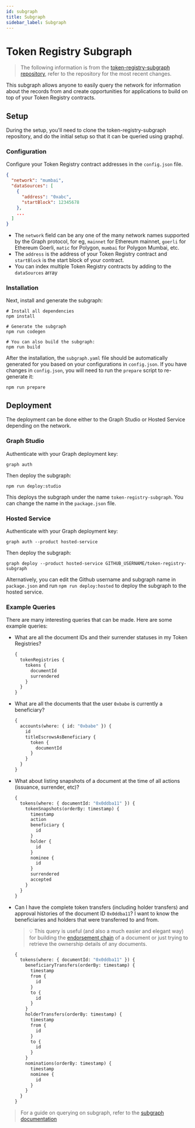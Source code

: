 ```yaml
---
id: subgraph
title: Subgraph
sidebar_label: Subgraph
---
```


# Token Registry Subgraph

> The following information is from the [token-registry-subgraph repository](https://github.com/TradeTrust/token-registry-subgraph), refer to the repository for the most recent changes.

This subgraph allows anyone to easily query the network for information about the records from and create opportunities for applications to build on top of your Token Registry contracts.

## Setup

During the setup, you'll need to clone the token-registry-subgraph repository, and do the initial setup so that it can be queried using graphql.

### Configuration

Configure your Token Registry contract addresses in the `config.json` file.

```json
{
  "network": "mumbai",
  "dataSources": [
    {
      "address": "0xabc",
      "startBlock": 12345678
    },
    ...
  ]
}
```

- The `network` field can be any one of the many network names supported by the Graph protocol, for eg, `mainnet` for Ethereum mainnet, `goerli` for Ethereum Goerli, `matic` for Polygon, `mumbai` for Polygon Mumbai, etc.
- The `address` is the address of your Token Registry contract and `startBlock` is the start block of your contract.
- You can index multiple Token Registry contracts by adding to the `dataSources` array

### Installation

Next, install and generate the subgraph:

```
# Install all dependencies
npm install

# Generate the subgraph
npm run codegen

# You can also build the subgraph:
npm run build
```

After the installation, the `subgraph.yaml` file should be automatically generated for you based on your configurations
in `config.json`. If you have changes in `config.json`, you will need to run the `prepare` script to re-generate it:

```
npm run prepare
```

## Deployment

The deployment can be done either to the Graph Studio or Hosted Service depending on the network.

### Graph Studio

Authenticate with your Graph deployment key:

```
graph auth
```

Then deploy the subgraph:

```
npm run deploy:studio
```

This deploys the subgraph under the name `token-registry-subgraph`. You can change the name in the `package.json` file.

### Hosted Service

Authenticate with your Graph deployment key:

```
graph auth --product hosted-service
```

Then deploy the subgraph:

```
graph deploy --product hosted-service GITHUB_USERNAME/token-registry-subgraph
```

Alternatively, you can edit the Github username and subgraph name in `package.json` and run `npm run deploy:hosted` to
deploy the subgraph to the hosted service.

### Example Queries

There are many interesting queries that can be made. Here are some example queries:

- What are all the document IDs and their surrender statuses in my Token Registries?
  ```graphql
  {
    tokenRegistries {
      tokens {
        documentId
        surrendered
      }
    }
  }
  ```
- What are all the documents that the user `0xbabe` is currently a beneficiary?
  ```graphql
  {
    accounts(where: { id: "0xbabe" }) {
      id
      titleEscrowsAsBeneficiary {
        token {
          documentId
        }
      }
    }
  }
  ```
- What about listing snapshots of a document at the time of all actions (issuance, surrender, etc)?
  ```graphql
  {
    tokens(where: { documentId: "0x0ddba11" }) {
      tokenSnapshots(orderBy: timestamp) {
        timestamp
        action
        beneficiary {
          id
        }
        holder {
          id
        }
        nominee {
          id
        }
        surrendered
        accepted
      }
    }
  }
  ```
- Can I have the complete token transfers (including holder transfers) and approval histories of the document ID `0x0ddba11`? I want to know the beneficiaries and holders that were transferred to and from.
  > 💡 This query is useful (and also a much easier and elegant way) for building the [endorsement chain](/docs/reference/tradetrust-website/endorsement-chain) of a document or just trying to retrieve the ownership details of any documents.
  ```graphql
  {
    tokens(where: { documentId: "0x0ddba11" }) {
      beneficiaryTransfers(orderBy: timestamp) {
        timestamp
        from {
          id
        }
        to {
          id
        }
      }
      holderTransfers(orderBy: timestamp) {
        timestamp
        from {
          id
        }
        to {
          id
        }
      }
      nominations(orderBy: timestamp) {
        timestamp
        nominee {
          id
        }
      }
    }
  }
  ```

> For a guide on querying on subgraph, refer to the [subgraph documentation](https://thegraph.com/docs/en/querying/querying-from-an-application/)
